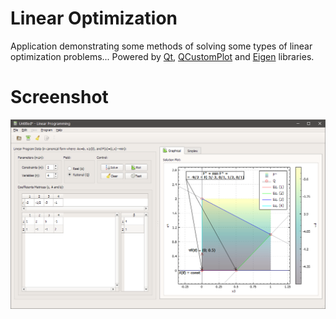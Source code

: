 # Linear Optimization
Application demonstrating some methods of solving some types of linear optimization problems...
Powered by [Qt](https://www.qt.io/), [QCustomPlot](http://www.qcustomplot.com/) and [Eigen](http://eigen.tuxfamily.org/) libraries.

# Screenshot
![screenshot](https://github.com/0x414c/linear-optimization-demo/raw/master/misc/screenshot.png)
